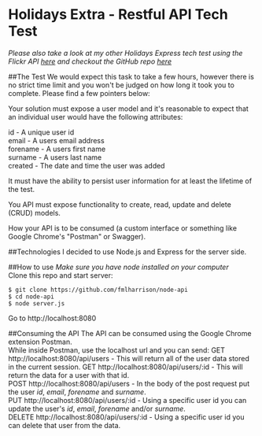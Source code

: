 # Holidays Extra - Restful API Tech Test

*Please also take a look at my other Holidays Express tech test using the Flickr API [here](https://random-flickr-feed.herokuapp.com/index.html) and checkout the GitHub repo [here](https://github.com/fmlharrison/holidaysextra_tech_test)*

##The Test
We would expect this task to take a few hours, however there is no strict time limit and you won't be judged on how long it took you to complete. Please find a few pointers below:  

Your solution must expose a user model and it's reasonable to expect that an individual user would have the following attributes:  

id - A unique user id  
email - A users email address  
forename - A users first name  
surname - A users last name  
created - The date and time the user was added  

It must have the ability to persist user information for at least the lifetime of the test.  

You API must expose functionality to create, read, update and delete (CRUD) models.  

How your API is to be consumed (a custom interface or something like Google Chrome's "Postman" or Swagger).  

##Technologies
I decided to use Node.js and Express for the server side.    

##How to use
*Make sure you have node installed on your computer*  
Clone this repo and start server:
```
$ git clone https://github.com/fmlharrison/node-api
$ cd node-api
$ node server.js
```
Go to http://localhost:8080

##Consuming the API
The API can be consumed using the Google Chrome extension Postman.  
While inside Postman, use the localhost url and you can send:
GET http://localhost:8080/api/users  - This will return all of the user data stored in the current session.
GET http://localhost:8080/api/users/:id  - This will return the data for a user with that id.    
POST http://localhost:8080/api/users - In the body of the post request put the user *id*, *email*, *forename* and *surname*.   
PUT http://localhost:8080/api/users/:id - Using a specific user id you can update the user's *id*, *email*, *forename* and/or *surname*.   
DELETE http://localhost:8080/api/users/:id - Using a specific user id you can delete that user from the data.  
